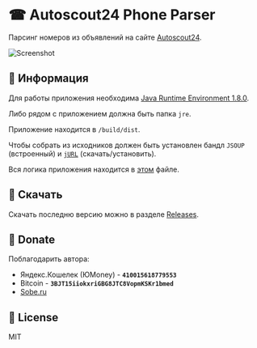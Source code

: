 # ☎ Autoscout24 Phone Parser

Парсинг номеров из объявлений на сайте [Autoscout24](https://www.autoscout24.ru/).

![Screenshot](https://raw.githubusercontent.com/chipslays/autoscout24-phone-parser/main/.github/screen.png)

## 📌 Информация
Для работы приложения необходима [Java Runtime Environment 1.8.0](https://java.com/ru/download/).

Либо рядом с приложением должна быть папка `jre`.

Приложение находится в `/build/dist`.

Чтобы собрать из исходников должен быть установлен бандл `JSOUP` (встроенный) и [`jURL`](https://github.com/TsSaltan/DevelNext-jURL) (скачать/установить).

Вся логика приложения находится в [этом](https://github.com/chipslays/autoscout24-phone-parser/blob/main/src/app/forms/MainForm.php) файле.

## 💾 Скачать

Скачать последню версию можно в разделе [Releases](https://github.com/chipslays/autoscout24-phone-parser/releases).

## 🙏 Donate

Поблагодарить автора:

* Яндекс.Кошелек (ЮMoney) - **`410015618779553`**
* Bitcoin - **`3BJT15iiokxriGBG8JTC8VopmKSKr1bmed`**
* [Sobe.ru](https://sobe.ru/na/chipslays)

## 🔑 License 
MIT

